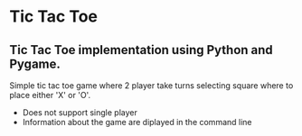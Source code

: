 # Tic Tac Toe

## Tic Tac Toe implementation using Python and Pygame.

Simple tic tac toe game where 2 player take turns selecting square where to place either 'X' or 'O'.

- Does not support single player
- Information about the game are diplayed in the command line